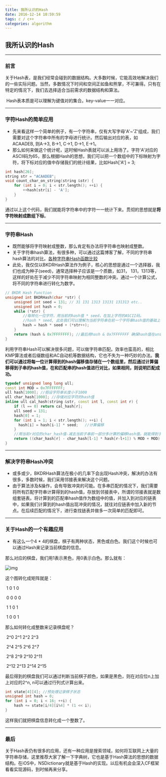 ```yaml
---
title: 我所认识的Hash
date: 2016-12-14 10:59:59
tags: c / c++
categories: algorithm
---
```

## 我所认识的Hash

------

### 前言

​   关于Hash表，是我们经常会碰到的数据结构。大多数时候，它能高效地解决我们的一些实际问题。当然，多数情况下时间和空间正如鱼和熊掌，不可兼得。只有在特定的情况下，我们去选择适合当前需求的数据结构和算法。

​   Hash表本质是可以理解为键值对的集合。key-value一一对应。

------
<!--more-->

### 字符Hash的简单应用

- 先来看这样一个简单的例子，有一个字符串，仅有大写字母’A'~'Z'组成，我们需要对这个字符串中所有的字母进行统计。然后输出对应的表，如 ACAADEB, 则A->3, B->1, C->1, D->1, E->1。
- 那么如何来做这个统计呢，这时候Hash表就可以派上用场了。字符‘A'对应的ASCII码为65，那么根据Hash的思想，我们可以把一个数组中的下标映射为字符，将下标对应的值中存储我们的统计结果，比如Hash['A'] = 3;

```c++
int hash[26];
string str = "ACAADEB";
void count_char_on_string(string &str) {
    for (int i = 0; i < str.length(); ++i) {
        ++hash[str[i] - 'A'];
    }
}
```

通过以上这个代码，我们就能将字符串中的字符一一统计下来。贯彻的思想就是**将字符映射成数组下标**。

------

### 字符串Hash

- 既然能够将字符映射成整数，那么肯定有办法将字符串也映射成整数。
- 关于字符串hash算法，有很多种，可以通过这篇博客了解，不同的字符串hash算法的对比。[各种字符串Hash函数比较](https://www.byvoid.com/blog/string-hash-compare)
- 此处，我仅仅以BKDRHash算法作为例子，核心的思想是通过一个选择器，我们也成为种子(seed)，通常选择种子应该是一个质数，如31， 131，1313等，这样的好处在于减少不同字符串映射为相同整数的冲突。通过一个计算公式，将不同的字符串进行转化为数字。

```c++
// BKDR Hash Function
unsigned int BKDRHash(char *str) {
    unsigned int seed = 131; // 31 131 1313 13131 131313 etc..
    unsigned int hash = 0;
    while (*str) {
        //每转化一位字符，用当前的hash值 * seed，在加上字符的ASCII码。
        //hash * seed, 此处我们可以理解为当前字符串在前一个字符串hash值的基础上，偏移了一个种子的数级距离。
        hash = hash * seed + (*str++);
    }
    return (hash & 0x7FFFFFFF); //最后用hash & Ox7FFFFFFF 确保hash值在unsigned int 范围中。
}
```

利用字符串Hash可以解决很多问题，可以做字符串匹配。效率也蛮高的，相比KMP算法或者后缀数组和AC自动机等数据结构，它也不失为一种巧妙的办法。**我们可以通过将每一位计算得到的hash偏移值存储在一个数组里，然后通过计算偏移得到子串的hash值，在和匹配串的hash值进行对比，如果相同，则说明匹配成功。**

```C++
typedef unsigned long long ull;
const int MOD = 0x7FFFFFFF;
ull hash[1000]; //假设字符串长度小于1000
ull char_hash[1000]; //存储对应字符的hash值
inline ull cal_hash(string &str, const int l, const int r) {
    if (l == 0) return cal_hash[r];
    ull seed = 131;
    hash[0] = 1;
    for (int i = 1; i < str.length(); ++i) {
      hash[i] = hash[i-1] * seed;	//计算偏移
    }
    //用当前r对应的char_hash值-减去当前子串前一部分多计算的偏移hash值。就能得到子串的hash值了。
    return ((char_hash[r] - char_hash[l-1] * hash[r-l+1]) % MOD + MOD) %MOD;
}
```



------

### 解决字符串Hash冲突

- 或多或少，BKDRHash算法在极小的几率下会出现Hash冲突，解决的办法有很多，多数时候，我们采用邻接表来解决这个问题。
- 由于算法涉及&操作，会有导致冲突的可能。在多串匹配的情况下，我们需要将所有匹配字符串计算得到的hash值，存放到邻接表中，所谓的邻接表就是数组套链表。将计算到的匹配串hash值作为数组中的值，并加入到对应的链表中，如果我们计算到的hash值出现冲突的情况，就往对应链表中加入新的节点。在后续匹配的情况下，进行查找链表并做多一次简单的匹配即可。

------

### 关于Hash的一个有趣应用

- 有这么一个4 * 4的棋盘，棋子有两种状态，黑色或白色。我们这个时候也可以通过Hash来记录当前棋盘的信息。

那么对应的棋盘，我们用1表示黑色，用0表示白色。那么就有：

![img](https://odzkskevi.qnssl.com/14b4b3ec0b5261bea3a5ad9f1313252c)

这个图转化成矩阵就是：

​                               1 0 1 0

​                               0 0 0 0

​                               1 1 0 1

​                               1 0 0 1

那么如何转化成整数来记录棋盘呢？

​                       2^0 2^1 2^2 2^3

​                       2^4 2^5 2^6 2^7

​                       2^8 2^9 2^10  2^11

​                       2^12  2^13  2^14  2^15

最后得到的棋盘我们可以通过判断当前棋子颜色，如果是黑色，则在对应位n上加上对应的2^n, n可以通过行列式计算出来。

```C++
int state[4][4]; //预处理记录棋子状态
unsigned int hash = 0;
for (int i = 0; i < 16; ++i) {
    hash += state[i/4][i%4] * (1 << i);
}
```

这样我们就把棋盘信息转化成一个整数了。

------

### 最后

​   关于Hash表仍有很多的应用，还有一种应用是搜索领域，如何将互联网上大量的字符串存储，这里推荐大家了解一下字典树，它也是基于Hash算法的思想的数据结构。在iOS中，NSDictionary就是基于Hash的实现。以后有机会会深入CF框架看看实现源码，到时候再来分享。